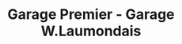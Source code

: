 ---
title: "Garage Premier - Garage W.Laumondais"
url: /vars/garage-premier-garage-w-laumondais/
shop: réparation de voitures
---
